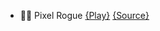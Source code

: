 - 👨‍💻 Pixel Rogue [{Play}](https://thythal.itch.io/pixel-rogue) [{Source}](https://github.com/ThyThal/Pixel-Rogue)

